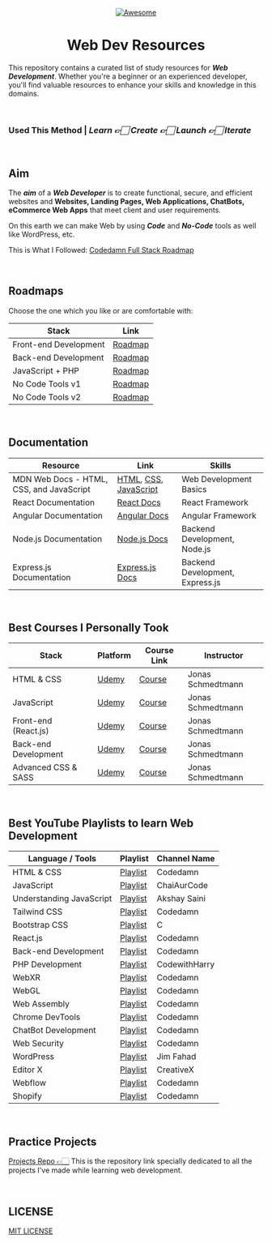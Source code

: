<div align="center">

[![Awesome](https://awesome.re/badge.svg)](https://awesome.re)

# Web Dev Resources

</div>

This repository contains a curated list of study resources for **_Web Development_**. Whether you're a beginner or an experienced developer, you'll find valuable resources to enhance your skills and knowledge in this domains.

<br />

### Used This Method | **_Learn 👉🏻 Create 👉🏻 Launch 👉🏻 Iterate_**

<br />

## Aim

The **_aim_** of a **_Web Developer_** is to create functional, secure, and efficient websites and <b>Websites, Landing Pages, Web Applications, ChatBots, eCommerce Web Apps</b> that meet client and user requirements.

On this earth we can make Web by using **_Code_** and **_No-Code_** tools as well like WordPress, etc.

This is What I Followed: [Codedamn Full Stack Roadmap](https://codedamn.com/learning-path/fullstack)

<br />

## Roadmaps

Choose the one which you like or are comfortable with:

| Stack                 | Link                                                            |
| --------------------- | --------------------------------------------------------------- |
| Front-end Development | [Roadmap](https://roadmap.sh/frontend)                          |
| Back-end Development  | [Roadmap](https://roadmap.sh/backend)                           |
| JavaScript + PHP      | [Roadmap](http://rpadmap-js-php-site.onrender.com)              |
| No Code Tools v1      | [Roadmap](https://github.com/kairichard/awesome-nocode-lowcode) |
| No Code Tools v2      | [Roadmap](https://github.com/ElijT/Awesome-no-code-tools)       |

<br />

## Documentation

| Resource                                 | Link                                                                                                                                                                                      | Skills                          |
| ---------------------------------------- | ----------------------------------------------------------------------------------------------------------------------------------------------------------------------------------------- | ------------------------------- |
| MDN Web Docs - HTML, CSS, and JavaScript | [HTML](https://developer.mozilla.org/en-US/docs/Web/HTML), [CSS](https://developer.mozilla.org/en-US/docs/Web/CSS), [JavaScript](https://developer.mozilla.org/en-US/docs/Web/JavaScript) | Web Development Basics          |
| React Documentation                      | [React Docs](https://reactjs.org/docs/getting-started.html)                                                                                                                               | React Framework                 |
| Angular Documentation                    | [Angular Docs](https://angular.io/docs)                                                                                                                                                   | Angular Framework               |
| Node.js Documentation                    | [Node.js Docs](https://nodejs.org/en/docs/)                                                                                                                                               | Backend Development, Node.js    |
| Express.js Documentation                 | [Express.js Docs](https://expressjs.com/en/starter/installing.html)                                                                                                                       | Backend Development, Express.js |

<br />

## Best Courses I Personally Took

| Stack                | Platform                       | Course Link                      | Instructor        |
| -------------------- | ------------------------------ | -------------------------------- | ----------------- |
| HTML & CSS           | [Udemy](https://www.udemy.com) | [Course](https://www.udemy.com/) | Jonas Schmedtmann |
| JavaScript           | [Udemy](https://www.udemy.com) | [Course](https://www.udemy.com/) | Jonas Schmedtmann |
| Front-end (React.js) | [Udemy](https://www.udemy.com) | [Course](https://www.udemy.com/) | Jonas Schmedtmann |
| Back-end Development | [Udemy](https://www.udemy.com) | [Course](https://www.udemy.com/) | Jonas Schmedtmann |
| Advanced CSS & SASS  | [Udemy](https://www.udemy.com) | [Course](https://www.udemy.com/) | Jonas Schmedtmann |

<br />

## Best YouTube Playlists to learn Web Development

| Language / Tools         | Playlist                                                                        | Channel Name  |
| ------------------------ | ------------------------------------------------------------------------------- | ------------- |
| HTML & CSS               | [Playlist](http://youtube.com/playlist?list=PL9IEJIKnBJjG5H0ylFAzpzs9gSmW_eICB) | Codedamn      |
| JavaScript               | [Playlist](http://youtube.com/playlist?list=PL9IEJIKnBJjG5H0ylFAzpzs9gSmW_eICB) | ChaiAurCode   |
| Understanding JavaScript | [Playlist](http://youtube.com/playlist?list=PL9IEJIKnBJjG5H0ylFAzpzs9gSmW_eICB) | Akshay Saini  |
| Tailwind CSS             | [Playlist](http://youtube.com/playlist?list=PL9IEJIKnBJjG5H0ylFAzpzs9gSmW_eICB) | Codedamn      |
| Bootstrap CSS            | [Playlist](http://youtube.com/playlist?list=PL9IEJIKnBJjG5H0ylFAzpzs9gSmW_eICB) | C             |
| React.js                 | [Playlist](http://youtube.com/playlist?list=PL9IEJIKnBJjG5H0ylFAzpzs9gSmW_eICB) | Codedamn      |
| Back-end Development     | [Playlist](http://youtube.com/playlist?list=PL9IEJIKnBJjG5H0ylFAzpzs9gSmW_eICB) | Codedamn      |
| PHP Development          | [Playlist](http://youtube.com/playlist?list=PL9IEJIKnBJjG5H0ylFAzpzs9gSmW_eICB) | CodewithHarry |
| WebXR                    | [Playlist](http://youtube.com/playlist?list=PL9IEJIKnBJjG5H0ylFAzpzs9gSmW_eICB) | Codedamn      |
| WebGL                    | [Playlist](http://youtube.com/playlist?list=PL9IEJIKnBJjG5H0ylFAzpzs9gSmW_eICB) | Codedamn      |
| Web Assembly             | [Playlist](http://youtube.com/playlist?list=PL9IEJIKnBJjG5H0ylFAzpzs9gSmW_eICB) | Codedamn      |
| Chrome DevTools          | [Playlist](http://youtube.com/playlist?list=PL9IEJIKnBJjG5H0ylFAzpzs9gSmW_eICB) | Codedamn      |
| ChatBot Development      | [Playlist](http://youtube.com/playlist?list=PL9IEJIKnBJjG5H0ylFAzpzs9gSmW_eICB) | Codedamn      |
| Web Security             | [Playlist](http://youtube.com/playlist?list=PL9IEJIKnBJjG5H0ylFAzpzs9gSmW_eICB) | Codedamn      |
| WordPress                | [Playlist](http://youtube.com/playlist?list=PL9IEJIKnBJjG5H0ylFAzpzs9gSmW_eICB) | Jim Fahad     |
| Editor X                 | [Playlist](http://youtube.com/playlist?list=PL9IEJIKnBJjG5H0ylFAzpzs9gSmW_eICB) | CreativeX     |
| Webflow                  | [Playlist](http://youtube.com/playlist?list=PL9IEJIKnBJjG5H0ylFAzpzs9gSmW_eICB) | Codedamn      |
| Shopify                  | [Playlist](http://youtube.com/playlist?list=PL9IEJIKnBJjG5H0ylFAzpzs9gSmW_eICB) | Codedamn      |

<br />

## Practice Projects

[Projects Repo 👉🏻](https://github.com/Pranav-Jadhav09/WebVerse) This is the repository link specially dedicated to all the projects I've made while learning web development.

<br />

## LICENSE

[MIT LICENSE](./LICENSE)
